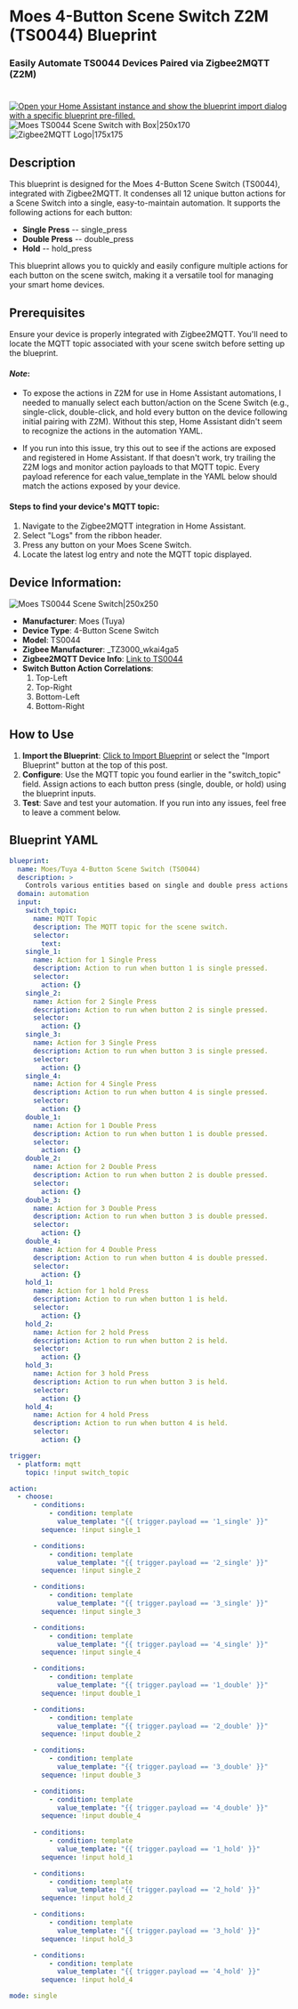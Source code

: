 # Moes 4-Button Scene Switch Z2M (TS0044) Blueprint
### Easily Automate TS0044 Devices Paired via Zigbee2MQTT (Z2M)
#
[![Open your Home Assistant instance and show the blueprint import dialog with a specific blueprint pre-filled.](https://my.home-assistant.io/badges/blueprint_import.svg)](https://my.home-assistant.io/redirect/blueprint_import/?blueprint_url=https%3A%2F%2Fcommunity.home-assistant.io%2Ft%2Fmoes-4-button-scene-controller-zigbee2mqtt-model-ts0044%2F774469)
![Moes TS0044 Scene Switch with Box|250x170](https://github.com/sherlock-homo/moes_ts0044_z2m_blueprint/blob/main/moes_ts0044_box.png) ![Zigbee2MQTT Logo|175x175](https://github.com/sherlock-homo/moes_ts0044_z2m_blueprint/blob/main/z2m_logo.png)

## Description
This blueprint is designed for the Moes 4-Button Scene Switch (TS0044), integrated with Zigbee2MQTT. It condenses all 12 unique button actions for a Scene Switch into a single, easy-to-maintain automation. It supports the following actions for each button:

- **Single Press** -- single_press
- **Double Press** -- double_press
- **Hold** -- hold_press

This blueprint allows you to quickly and easily configure multiple actions for each button on the scene switch, making it a versatile tool for managing your smart home devices.

## Prerequisites

Ensure your device is properly integrated with Zigbee2MQTT. You'll need to locate the MQTT topic associated with your scene switch before setting up the blueprint.

#### *Note*: 
* To expose the actions in Z2M for use in Home Assistant automations, I needed to manually select each button/action on the Scene Switch (e.g., single-click, double-click, and hold every button on the device following initial pairing with Z2M). Without this step, Home Assistant didn't seem to recognize the actions in the automation YAML. 

* If you run into this issue, try this out to see if the actions are exposed and registered in Home Assistant. If that doesn't work, try trailing the Z2M logs and monitor action payloads to that MQTT topic. Every payload reference for each value_template in the YAML below should match the actions exposed by your device.

#### Steps to find your device's MQTT topic:

1. Navigate to the Zigbee2MQTT integration in Home Assistant.
2. Select "Logs" from the ribbon header.
3. Press any button on your Moes Scene Switch.
4. Locate the latest log entry and note the MQTT topic displayed.

## Device Information:
![Moes TS0044 Scene Switch|250x250](https://github.com/sherlock-homo/moes_ts0044_z2m_blueprint/blob/main/moes_ts0044_switch.png)

- **Manufacturer**: Moes (Tuya)
- **Device Type**: 4-Button Scene Switch
- **Model**: TS0044
- **Zigbee Manufacturer**: _TZ3000_wkai4ga5
- **Zigbee2MQTT Device Info**: [Link to TS0044](https://www.zigbee2mqtt.io/devices/TS0044.html)
- **Switch Button Action Correlations**:
    1. Top-Left
    2. Top-Right
    3. Bottom-Left
    4. Bottom-Right

## How to Use

1. **Import the Blueprint**: [Click to Import Blueprint](https://my.home-assistant.io/redirect/blueprint_import/?blueprint_url=https%3A%2F%2Fcommunity.home-assistant.io%2Ft%2Fmoes-4-button-scene-controller-zigbee2mqtt-model-ts0044%2F774469) or select the "Import Blueprint" button at the top of this post.
2. **Configure**: Use the MQTT topic you found earlier in the "switch_topic" field. Assign actions to each button press (single, double, or hold) using the blueprint inputs.
3. **Test**: Save and test your automation. If you run into any issues, feel free to leave a comment below.


## Blueprint YAML

```yaml
blueprint:
  name: Moes/Tuya 4-Button Scene Switch (TS0044)
  description: >
    Controls various entities based on single and double press actions from a Moes 4-Button Scene Switch.
  domain: automation
  input:
    switch_topic:
      name: MQTT Topic
      description: The MQTT topic for the scene switch.
      selector:
        text:
    single_1:
      name: Action for 1 Single Press
      description: Action to run when button 1 is single pressed.
      selector:
        action: {}
    single_2:
      name: Action for 2 Single Press
      description: Action to run when button 2 is single pressed.
      selector:
        action: {}
    single_3:
      name: Action for 3 Single Press
      description: Action to run when button 3 is single pressed.
      selector:
        action: {}
    single_4:
      name: Action for 4 Single Press
      description: Action to run when button 4 is single pressed.
      selector:
        action: {}
    double_1:
      name: Action for 1 Double Press
      description: Action to run when button 1 is double pressed.
      selector:
        action: {}
    double_2:
      name: Action for 2 Double Press
      description: Action to run when button 2 is double pressed.
      selector:
        action: {}
    double_3:
      name: Action for 3 Double Press
      description: Action to run when button 3 is double pressed.
      selector:
        action: {}
    double_4:
      name: Action for 4 Double Press
      description: Action to run when button 4 is double pressed.
      selector:
        action: {}
    hold_1:
      name: Action for 1 hold Press
      description: Action to run when button 1 is held.
      selector:
        action: {}
    hold_2:
      name: Action for 2 hold Press
      description: Action to run when button 2 is held.
      selector:
        action: {}
    hold_3:
      name: Action for 3 hold Press
      description: Action to run when button 3 is held.
      selector:
        action: {}
    hold_4:
      name: Action for 4 hold Press
      description: Action to run when button 4 is held.
      selector:
        action: {}

trigger:
  - platform: mqtt
    topic: !input switch_topic

action:
  - choose:
      - conditions:
          - condition: template
            value_template: "{{ trigger.payload == '1_single' }}"
        sequence: !input single_1

      - conditions:
          - condition: template
            value_template: "{{ trigger.payload == '2_single' }}"
        sequence: !input single_2

      - conditions:
          - condition: template
            value_template: "{{ trigger.payload == '3_single' }}"
        sequence: !input single_3

      - conditions:
          - condition: template
            value_template: "{{ trigger.payload == '4_single' }}"
        sequence: !input single_4

      - conditions:
          - condition: template
            value_template: "{{ trigger.payload == '1_double' }}"
        sequence: !input double_1

      - conditions:
          - condition: template
            value_template: "{{ trigger.payload == '2_double' }}"
        sequence: !input double_2

      - conditions:
          - condition: template
            value_template: "{{ trigger.payload == '3_double' }}"
        sequence: !input double_3

      - conditions:
          - condition: template
            value_template: "{{ trigger.payload == '4_double' }}"
        sequence: !input double_4
		
      - conditions:
          - condition: template
            value_template: "{{ trigger.payload == '1_hold' }}"
        sequence: !input hold_1

      - conditions:
          - condition: template
            value_template: "{{ trigger.payload == '2_hold' }}"
        sequence: !input hold_2

      - conditions:
          - condition: template
            value_template: "{{ trigger.payload == '3_hold' }}"
        sequence: !input hold_3

      - conditions:
          - condition: template
            value_template: "{{ trigger.payload == '4_hold' }}"
        sequence: !input hold_4

mode: single
```
